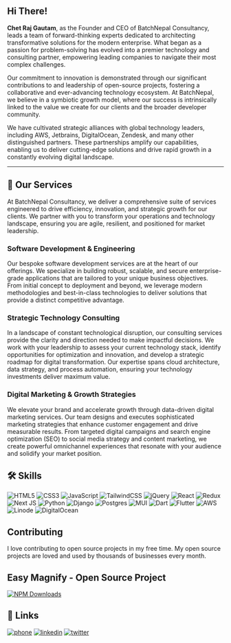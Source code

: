 
## Hi There!

**Chet Raj Gautam**, as the Founder and CEO of BatchNepal Consultancy, leads a team of forward-thinking experts dedicated to architecting transformative solutions for the modern enterprise. What began as a passion for problem-solving has evolved into a premier technology and consulting partner, empowering leading companies to navigate their most complex challenges.

Our commitment to innovation is demonstrated through our significant contributions to and leadership of open-source projects, fostering a collaborative and ever-advancing technology ecosystem. At BatchNepal, we believe in a symbiotic growth model, where our success is intrinsically linked to the value we create for our clients and the broader developer community.

We have cultivated strategic alliances with global technology leaders, including AWS, Jetbrains, DigitalOcean, Zendesk, and many other distinguished partners. These partnerships amplify our capabilities, enabling us to deliver cutting-edge solutions and drive rapid growth in a constantly evolving digital landscape.

---

## 🚀 Our Services

At BatchNepal Consultancy, we deliver a comprehensive suite of services engineered to drive efficiency, innovation, and strategic growth for our clients. We partner with you to transform your operations and technology landscape, ensuring you are agile, resilient, and positioned for market leadership.

### Software Development & Engineering
Our bespoke software development services are at the heart of our offerings. We specialize in building robust, scalable, and secure enterprise-grade applications that are tailored to your unique business objectives. From initial concept to deployment and beyond, we leverage modern methodologies and best-in-class technologies to deliver solutions that provide a distinct competitive advantage.

### Strategic Technology Consulting
In a landscape of constant technological disruption, our consulting services provide the clarity and direction needed to make impactful decisions. We work with your leadership to assess your current technology stack, identify opportunities for optimization and innovation, and develop a strategic roadmap for digital transformation. Our expertise spans cloud architecture, data strategy, and process automation, ensuring your technology investments deliver maximum value.

### Digital Marketing & Growth Strategies
We elevate your brand and accelerate growth through data-driven digital marketing services. Our team designs and executes sophisticated marketing strategies that enhance customer engagement and drive measurable results. From targeted digital campaigns and search engine optimization (SEO) to social media strategy and content marketing, we create powerful omnichannel experiences that resonate with your audience and solidify your market position.

## 🛠 Skills 

![HTML5](https://img.shields.io/badge/html5-%23E34F26.svg?style=for-the-badge&logo=html5&logoColor=white)
![CSS3](https://img.shields.io/badge/css3-%231572B6.svg?style=for-the-badge&logo=css3&logoColor=white)
![JavaScript](https://img.shields.io/badge/javascript-%23323330.svg?style=for-the-badge&logo=javascript&logoColor=%23F7DF1E)
![TailwindCSS](https://img.shields.io/badge/tailwindcss-%2338B2AC.svg?style=for-the-badge&logo=tailwind-css&logoColor=white)
![jQuery](https://img.shields.io/badge/jquery-%230769AD.svg?style=for-the-badge&logo=jquery&logoColor=white)
![React](https://img.shields.io/badge/react-%2320232a.svg?style=for-the-badge&logo=react&logoColor=%2361DAFB)
![Redux](https://img.shields.io/badge/redux-%23593d88.svg?style=for-the-badge&logo=redux&logoColor=white)
![Next JS](https://img.shields.io/badge/Next-black?style=for-the-badge&logo=next.js&logoColor=white)
![Python](https://img.shields.io/badge/python-3670A0?style=for-the-badge&logo=python&logoColor=ffdd54)
![Django](https://img.shields.io/badge/django-%23092E20.svg?style=for-the-badge&logo=django&logoColor=white)
![Postgres](https://img.shields.io/badge/postgres-%23316192.svg?style=for-the-badge&logo=postgresql&logoColor=white)
![MUI](https://img.shields.io/badge/MUI-%230081CB.svg?style=for-the-badge&logo=mui&logoColor=white)
![Dart](https://img.shields.io/badge/dart-%230175C2.svg?style=for-the-badge&logo=dart&logoColor=white)
![Flutter](https://img.shields.io/badge/Flutter-%2302569B.svg?style=for-the-badge&logo=Flutter&logoColor=white)
![AWS](https://img.shields.io/badge/AWS-%23FF9900.svg?style=for-the-badge&logo=amazon-aws&logoColor=white)
![Linode](https://img.shields.io/badge/linode-00A95C?style=for-the-badge&logo=linode&logoColor=white)
![DigitalOcean](https://img.shields.io/badge/DigitalOcean-%230167ff.svg?style=for-the-badge&logo=digitalOcean&logoColor=white)

## Contributing

I love contributing to open source projects in my free time. My open source projects are loved and used by thousands of businesses every month.


## Easy Magnify - Open Source Project
[![NPM Downloads](https://img.shields.io/npm/dm/easy-magnify.svg)](https://easy-magnify.batchnepal.com)


## 🔗 Links
[![phone](https://img.shields.io/badge/contact_us-000?style=for-the-badge&logo=ko-fi&logoColor=white)](https://batchnepal.com)
[![linkedin](https://img.shields.io/badge/linkedin-0A66C2?style=for-the-badge&logo=linkedin&logoColor=white)](https://www.linkedin.com/company/batchnepal)
[![twitter](https://img.shields.io/badge/twitter-1DA1F2?style=for-the-badge&logo=twitter&logoColor=white)](https://x.com/batchnepal)
